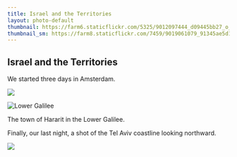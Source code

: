 ```yaml
---
title: Israel and the Territories
layout: photo-default
thumbnail: https://farm6.staticflickr.com/5325/9012097444_d09445bb27_o_d.jpg
thumbnail_sm: https://farm8.staticflickr.com/7459/9019061079_91345ae5d1_z_d.jpg
---
```


## Israel and the Territories

We started three days in Amsterdam.

<img src="https://farm3.staticflickr.com/2863/9012444114_84ce6f928b_b_d.jpg">



![Lower Galilee](http://farm8.staticflickr.com/7459/9019061079_91345ae5d1_c.jpg)

The town of Hararit in the Lower Galilee.

Finally, our last night, a shot of the Tel Aviv coastline looking northward.

<img src="https://farm6.staticflickr.com/5325/9012097444_d09445bb27_o_d.jpg">
